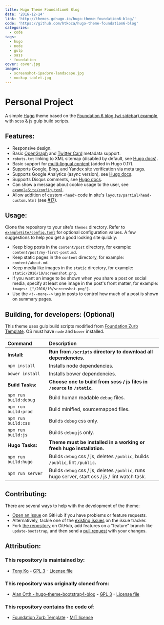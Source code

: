 ```yaml
---
title: Hugo Theme Foundation6 Blog
date: '2016-12-14'
link: 'http://themes.gohugo.io/hugo-theme-foundation6-blog/'
code: 'https://github.com/htkoca/hugo-theme-foundation6-blog'
categories:
  - code
tags:
  - hugo
  - node
  - gulp
  - sass
  - foundation
cover: cover.jpg
images:
  - screenshot-ipadpro-landscape.jpg
  - mockup-tablet.jpg
---
```

# Personal Project
A simple [Hugo](https://gohugo.io) theme based on the [Foundation 6 blog (w/ sidebar) example](http://foundation.zurb.com/templates-previews-sites-f6/blog.html), with scss & js gulp build scripts.

## Features:
* Responsive design.
* Basic [OpenGraph](http://ogp.me) and [Twitter Card](https://dev.twitter.com/cards/types) metadata support.
* `robots.txt` linking to XML sitemap (disabled by default, see [Hugo docs](https://gohugo.io/extras/robots-txt/)).
* Basic support for [multi-lingual content](https://github.com/spf13/hugo/blob/master/docs/content/content/multilingual.md) (added in Hugo 0.17).
* Supports Google, Bing, and Yandex site verification via meta tags.
* Supports Google Analytics (async version), see [Hugo docs](https://gohugo.io/extras/analytics/).
* Supports Disqus comments, see [Hugo docs](https://gohugo.io/extras/comments/).
* Can show a message about cookie usage to the user, see [`exampleSite/config.toml`](https://github.com/htkoca/hugo-theme-foundation6-blog/blob/master/exampleSite/config.toml).
* Allow addition of custom `<head>` code in site's `layouts/partial/head-custom.html` (see [#17](https://github.com/alanorth/hugo-theme-bootstrap4-blog/pull/17)).

## Usage:
Clone the repository to your site's `themes` directory. Refer to [`exampleSite/config.toml`](https://github.com/htkoca/hugo-theme-foundation6-blog/blob/master/exampleSite/config.toml) for optional configuration values. A few suggestions to help you get a good looking site quickly:

* Keep blog posts in the `content/post` directory, for example: `content/post/my-first-post.md`.
* Keep static pages in the `content` directory, for example: `content/about.md`.
* Keep media like images in the `static` directory, for example: `static/2016/10/screenshot.png`.
* If you want an image to be shown when you share a post on social media, specify at least one image in the post's front matter, for example: `images: ["/2016/10/screenshot.png"]`.
* Use the `<!--more-->` tag in posts to control how much of a post is shown on summary pages.

## Building, for developers: (Optional)
This theme uses gulp build scripts modified from [Foundation Zurb Template](https://github.com/zurb/foundation-zurb-template/). OS must have `node` and `bower` installed.

Command | Description
:-- | :--
**Install:** | **Run from `/scripts` directory to download all dependencies.**
`npm install` | Installs node dependencies.
`bower install` | Installs bower dependencies.
**Build Tasks:** | **Choose one to build from scss / js files in `/source` to `/static`.**
`npm run build:debug` | Build human readable `debug` files.
`npm run build:prod` | Build minified, sourcemapped files.
`npm run build:css` | Builds `debug` css only.
`npm run build:js` | Builds `debug` js only.
**Hugo Tasks:** | **Theme must be installed in a working or fresh hugo installation.**
`npm run build:hugo` | Builds `debug` css / js, deletes `/public`, builds `/public`, lint `/public`.
`npm run server` | Builds `debug` css / js, deletes `/public`, runs hugo server, start css / js / lint watch task.

## Contributing:
There are several ways to help with the development of the theme:
* [Open an issue](https://github.com/htkoca/hugo-theme-foundation6-blog/issues/new) on GitHub if you have problems or feature requests.
* Alternatively, tackle one of the [existing issues](https://github.com/htkoca/hugo-theme-foundation6-blog/issues) on the issue tracker.
* Fork [the repository](https://github.com/htkoca/hugo-theme-foundation6-blog) on GitHub, add features on a "feature" branch like `update-bootstrap`, and then send a [pull request](https://github.com/htkoca/hugo-theme-foundation6-blog/compare) with your changes.

## Attribution:

### This repository is maintained by:
* [Tony Ko](https://github.com/htkoca) - [GPL 3](https://tldrlegal.com/license/gnu-general-public-license-v3-(gpl-3)) - [License file](https://github.com/htkoca/hugo-theme-foundation6-blog/blob/master/license.txt)

### This repository was originally cloned from:
* [Alan Orth - hugo-theme-bootstrap4-blog](https://github.com/alanorth/hugo-theme-bootstrap4-blog/) - [GPL 3](https://tldrlegal.com/license/gnu-general-public-license-v3-(gpl-3)) - [License file](https://github.com/alanorth/hugo-theme-bootstrap4-blog/blob/master/LICENSE.txt)

### This repository contains the code of:
* [Foundation Zurb Template](https://github.com/zurb/foundation-zurb-template/) - [MIT license](https://tldrlegal.com/license/mit-license)

